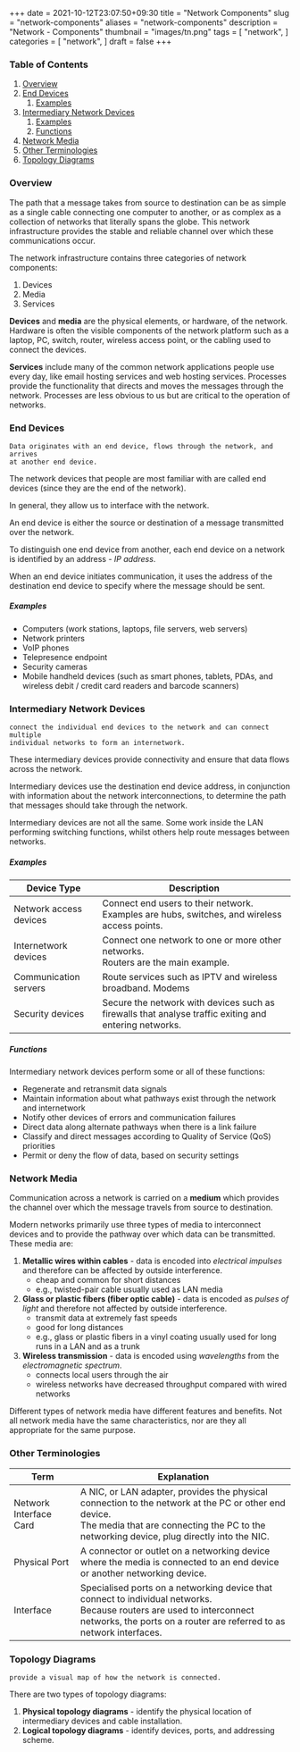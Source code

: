 +++
date = 2021-10-12T23:07:50+09:30
title = "Network Components"
slug = "network-components"
aliases = "network-components"
description = "Network - Components"
thumbnail = "images/tn.png"
tags = [
    "network",
]
categories = [
    "network",
]
draft = false
+++

### Table of Contents

1. [Overview](#overview)
1. [End Devices](#end-devices)
    1. [Examples](#examples)
1. [Intermediary Network Devices](#intermediary-network-devices)
    1. [Examples](#examples-1)
    1. [Functions](#functions)
1. [Network Media](#network-media)
1. [Other Terminologies](#other-terminologies)
1. [Topology Diagrams](#topology-diagrams)

### Overview

The path that a message takes from source to destination can be as simple as a
single cable connecting one computer to another, or as complex as a collection
of networks that literally spans the globe. This network infrastructure provides
the stable and reliable channel over which these communications occur.

The network infrastructure contains three categories of network components:

1. Devices
1. Media
1. Services

**Devices** and **media** are the physical elements, or hardware, of the
network. Hardware is often the visible components of the network platform such
as a laptop, PC, switch, router, wireless access point, or the cabling used to
connect the devices.

**Services** include many of the common network applications people use every
day, like email hosting services and web hosting services. Processes provide the
functionality that directs and moves the messages through the network. Processes
are less obvious to us but are critical to the operation of networks.

### End Devices

    Data originates with an end device, flows through the network, and arrives
    at another end device.

The network devices that people are most familiar with are called end devices
(since they are the end of the network).

In general, they allow us to interface with the network.

An end device is either the source or destination of a message transmitted over
the network.

To distinguish one end device from another, each end device on a
network is identified by an address - *IP address*.

When an end device initiates communication, it uses the address of the
destination end device to specify where the message should be sent.

##### Examples

- Computers (work stations, laptops, file servers, web servers)
- Network printers
- VoIP phones
- Telepresence endpoint
- Security cameras
- Mobile handheld devices (such as smart phones, tablets, PDAs, and wireless
  debit / credit card readers and barcode scanners)

### Intermediary Network Devices

    connect the individual end devices to the network and can connect multiple
    individual networks to form an internetwork.

These intermediary devices provide connectivity and ensure that data flows
across the network.

Intermediary devices use the destination end device address, in conjunction with
information about the network interconnections, to determine the path that
messages should take through the network.

Intermediary devices are not all the same. Some work inside the LAN performing
switching functions, whilst others help route messages between networks.

##### Examples

| Device Type            | Description                                                                                           |
| --                     | --                                                                                                    |
| Network access devices | Connect end users to their network.<br />Examples are hubs, switches, and wireless access points.          |
| Internetwork devices   | Connect one network to one or more other networks.<br />Routers are the main example.                      |
| Communication servers  | Route services such as IPTV and wireless broadband. Modems                                            | Connect users to servers and networks through telephone or cable. |
| Security devices       | Secure the network with devices such as firewalls that analyse traffic exiting and entering networks. |

##### Functions

Intermediary network devices perform some or all of these functions:

- Regenerate and retransmit data signals
- Maintain information about what pathways exist through the network and
  internetwork
- Notify other devices of errors and communication failures
- Direct data along alternate pathways when there is a link failure
- Classify and direct messages according to Quality of Service (QoS) priorities
- Permit or deny the flow of data, based on security settings

### Network Media

Communication across a network is carried on a **medium** which provides the
channel over which the message travels from source to destination.

Modern networks primarily use three types of media to interconnect devices and
to provide the pathway over which data can be transmitted. These media are:

1. **Metallic wires within cables** - data is encoded into *electrical impulses*
   and therefore can be affected by outside interference.
    - cheap and common for short distances
    - e.g., twisted-pair cable usually used as LAN media
1. **Glass or plastic fibers (fiber optic cable)** - data is encoded as *pulses
of light* and therefore not affected by outside interference.
    - transmit data at extremely fast speeds
    - good for long distances
    - e.g., glass or plastic fibers in a vinyl coating usually used for long
      runs in a LAN and as a trunk
1. **Wireless transmission** - data is encoded using *wavelengths* from the
*electromagnetic spectrum*.
    - connects local users through the air
    - wireless networks have decreased throughput compared with wired networks

Different types of network media have different features and benefits. Not all
network media have the same characteristics, nor are they all appropriate for
the same purpose.

### Other Terminologies

| Term                   | Explanation                                                                                                                                                                                                 |
| --                     | --                                                                                                                                                                                                          |
| Network Interface Card | A NIC, or LAN adapter, provides the physical connection to the network at the PC or other end device.<br />The media that are connecting the PC to the networking device, plug directly into the NIC. |
| Physical Port          | A connector or outlet on a networking device where the media is connected to an end device or another networking device.                                                                                |
| Interface              | Specialised ports on a networking device that connect to individual networks.<br />Because routers are used to interconnect networks, the ports on a router are referred to as network interfaces.               |

### Topology Diagrams

    provide a visual map of how the network is connected.

There are two types of topology diagrams:

1. **Physical topology diagrams** - identify the physical location of
   intermediary devices and cable installation.
1. **Logical topology diagrams** - identify devices, ports, and addressing
   scheme.
